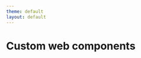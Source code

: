 ```yaml
---
theme: default
layout: default
---
```


# Custom web components

<simple-greeting></simple-greeting>

<simple-greeting name="Elio"></simple-greeting>
